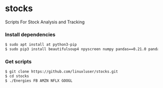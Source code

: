 # stocks
Scripts For Stock Analysis and Tracking

### Install dependencies

```bash
$ sudo apt install at python3-pip
$ sudo pip3 install beautifulsoup4 npyscreen numpy pandas==0.21.0 pandas-datareader==0.5.0 requests scipy sh
```

### Get scripts

```bash
$ git clone https://github.com/linuxluser/stocks.git
$ cd stocks
$ ./Energies FB AMZN NFLX GOOGL
```
